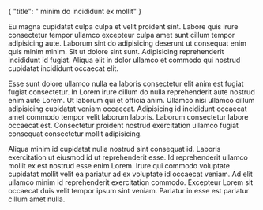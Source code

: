 {
  "title": " minim do incididunt ex mollit"
}

Eu magna cupidatat culpa culpa et velit proident sint. Labore quis irure consectetur tempor ullamco excepteur culpa amet sunt cillum tempor adipisicing aute. Laborum sint do adipisicing deserunt ut consequat enim quis minim minim. Sit ut dolore sint sunt. Adipisicing reprehenderit incididunt id fugiat. Aliqua elit in dolor ullamco et commodo qui nostrud cupidatat incididunt occaecat elit.

Esse sunt dolore ullamco nulla ea laboris consectetur elit anim est fugiat fugiat consectetur. In Lorem irure cillum do nulla reprehenderit aute nostrud enim aute Lorem. Ut laborum qui et officia anim. Ullamco nisi ullamco cillum adipisicing cupidatat veniam occaecat. Adipisicing id incididunt occaecat amet commodo tempor velit laborum laboris. Laborum consectetur labore occaecat est. Consectetur proident nostrud exercitation ullamco fugiat consequat consectetur mollit adipisicing.

Aliqua minim id cupidatat nulla nostrud sint consequat id. Laboris exercitation ut eiusmod id ut reprehenderit esse. Id reprehenderit ullamco mollit ex est nostrud esse enim Lorem. Irure qui commodo voluptate cupidatat mollit velit ea pariatur ad ex voluptate id occaecat veniam. Ad elit ullamco minim id reprehenderit exercitation commodo. Excepteur Lorem sit occaecat duis velit tempor ipsum sint veniam. Pariatur in esse est pariatur cillum amet nulla.